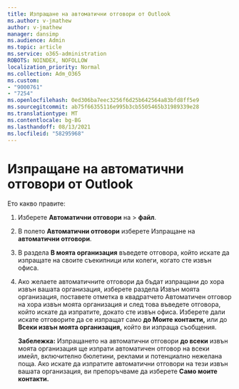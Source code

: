 ```yaml
---
title: Изпращане на автоматични отговори от Outlook
ms.author: v-jmathew
author: v-jmathew
manager: dansimp
ms.audience: Admin
ms.topic: article
ms.service: o365-administration
ROBOTS: NOINDEX, NOFOLLOW
localization_priority: Normal
ms.collection: Adm_O365
ms.custom:
- "9000761"
- "7254"
ms.openlocfilehash: 0ed306ba7eec3256f6d25b642564a83bfd8ff5e9
ms.sourcegitcommit: ab75f66355116e995b3cb5505465b31989339e28
ms.translationtype: MT
ms.contentlocale: bg-BG
ms.lasthandoff: 08/13/2021
ms.locfileid: "58295968"
---
```

# <a name="send-automatic-replies-from-outlook"></a>Изпращане на автоматични отговори от Outlook

Ето какво правите:

1. Изберете **Автоматични отговори** на  >  **файл**.
2. В полето **Автоматични отговори** изберете Изпращане на **автоматични отговори**.
3. В раздела **В моята организация** въведете отговора, който искате да изпращате на своите съекипници или колеги, когато сте извън офиса.
4. Ако желаете автоматичните отговори да бъдат изпращани до хора извън  вашата организация, изберете  раздела Извън моята организация, поставете отметка в квадратчето Автоматичен отговор на хора извън моята организация и след това въведете отговора, който искате да изпратите, докато сте извън офиса. Изберете дали искате отговорите да се изпращат само **до Моите контакти,** или до **Всеки извън моята организация,** който ви изпраща съобщения.

    **Забележка:** Изпращането на автоматични отговори **до всеки** извън моята организация ще изпрати автоматичен отговор на всеки имейл, включително бюлетини, реклами и потенциално нежелана поща. Ако искате да изпратите автоматични отговори на тези извън вашата организация, ви препоръчваме да изберете **Само моите контакти.**
